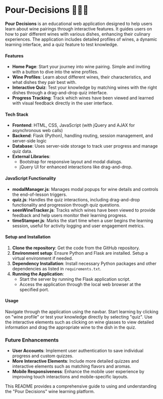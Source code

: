 # Pour-Decisions 🍷👯‍♀️
**Pour Decisions** is an educational web application designed to help users learn about wine pairings through interactive features. It guides users on how to pair different wines with various dishes, enhancing their culinary experiences. The application includes detailed profiles of wines, a dynamic learning interface, and a quiz feature to test knowledge.

#### Features
- **Home Page**: Start your journey into wine pairing. Simple and inviting with a button to dive into the wine profiles.
- **Wine Profiles**: Learn about different wines, their characteristics, and what dishes they pair best with.
- **Interactive Quiz**: Test your knowledge by matching wines with the right dishes through a drag-and-drop quiz interface.
- **Progress Tracking**: Track which wines have been viewed and learned with visual feedback directly in the user interface.

#### Tech Stack
- **Frontend**: HTML, CSS, JavaScript (with jQuery and AJAX for asynchronous web calls)
- **Backend**: Flask (Python), handling routing, session management, and server-side logic
- **Database**: Uses server-side storage to track user progress and manage quiz data.
- **External Libraries**:
  - Bootstrap for responsive layout and modal dialogs.
  - jQuery UI for enhanced interactions like drag-and-drop.

#### JavaScript Functionality
- **modalManager.js**: Manages modal popups for wine details and controls the end-of-lesson triggers.
- **quiz.js**: Handles the quiz interactions, including drag-and-drop functionality and progression through quiz questions.
- **seenWineTracker.js**: Tracks which wines have been viewed to provide feedback and help users monitor their learning progress.
- **timeStamper.js**: Marks the start time when a user begins the learning session, useful for activity logging and user engagement metrics.

#### Setup and Installation
1. **Clone the repository**: Get the code from the GitHub repository.
2. **Environment setup**: Ensure Python and Flask are installed. Setup a virtual environment if needed.
3. **Dependency Installation**: Install necessary Python packages and other dependencies as listed in `requirements.txt`.
4. **Running the Application**:
   - Start the server by running the Flask application script.
   - Access the application through the local web browser at the specified port.

#### Usage
Navigate through the application using the navbar. Start learning by clicking on "wine profile" or test your knowledge directly by selecting "quiz". Use the interactive elements such as clicking on wine glasses to view detailed information and drag the appropriate wine to the dish in the quiz.

### Future Enhancements
- **User Accounts**: Implement user authentication to save individual progress and custom quizzes.
- **More Interactive Elements**: Include more detailed quizzes and interactive elements such as matching flavors and aromas.
- **Mobile Responsiveness**: Enhance the mobile user experience by improving touch interactions and mobile-specific layouts.

This README provides a comprehensive guide to using and understanding the "Pour Decisions" wine learning platform.
